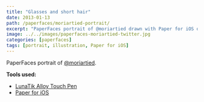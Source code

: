 ```yaml
---
title: "Glasses and short hair"
date: 2013-01-13
path: /paperfaces/moriartied-portrait/
excerpt: "PaperFaces portrait of @moriartied drawn with Paper for iOS on an iPad."
image: ../../images/paperfaces-moriartied-twitter.jpg
categories: [paperfaces]
tags: [portrait, illustration, Paper for iOS]
---
```


PaperFaces portrait of [@moriartied](https://twitter.com/moriartied).

**Tools used:**

- [LunaTik Alloy Touch Pen](https://www.amazon.com/gp/product/B00821TR7G/ref=as_li_ss_tl?ie=UTF8&tag=mademist-20&linkCode=as2&camp=1789&creative=390957&creativeASIN=B00821TR7G)
- [Paper for iOS](https://paper.bywetransfer.com/)
